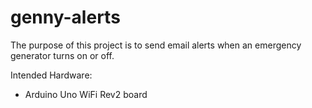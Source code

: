 # genny-alerts
The purpose of this project is to send email alerts when an emergency generator turns on or off.

Intended Hardware: 
 - Arduino Uno WiFi Rev2 board
